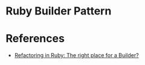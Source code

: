 Ruby Builder Pattern
======================



# References
+ [Refactoring in Ruby: The right place for a Builder?](http://ieftimov.com/refactoring-builder-pattern)